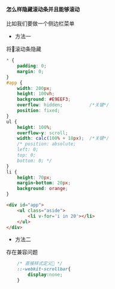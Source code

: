 #### 怎么样隐藏滚动条并且能够滚动

比如我们要做一个侧边栏菜单

- 方法一

将滚动条隐藏

```css
* {
    padding: 0;
    margin: 0;
}
#app {
    width: 200px;
    height: 100vh;
    background: #E9EEF3;
    overflow: hidden;          /*关键*/
    position: fixed;
}
ul {
    height: 100%;
    overflow-y: scroll;
    width: calc(100% + 18px);  /*关键*/
    /* position: absolute;
    left: 0;
    top: 0;
    bottom: 0; */
}
li {
    height: 70px;
    margin-bottom: 20px;
    background: orange;
}
```

```html
<div id="app">
    <ul class="aside">
        <li v-for='i in 20'></li>
    </ul>
</div>
```

- 方法二

存在兼容问题
```css
    /* 直接样式定义 */
    ::-webkit-scrollbar{
        display:none;
    }
```